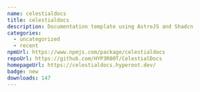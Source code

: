 ```yaml
---
name: celestialdocs
title: celestialdocs
description: Documentation template using AstroJS and Shadcn
categories:
  - uncategorized
  - recent
npmUrl: https://www.npmjs.com/package/celestialdocs
repoUrl: https://github.com/HYP3R00T/CelestialDocs
homepageUrl: https://celestialdocs.hyperoot.dev/
badge: new
downloads: 147
---
```

